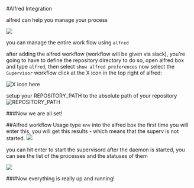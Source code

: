 #Alfred Integration

alfred can help you manage your process

![](http://i.imgur.com/QpJYoQ3.png)


you can manage the entire work flow using `alfred`

after adding the alfred workflow (workflow will be given via slack), you're going to have to define the repository directory
to do so, open alfred box and type `alfred`, then select `show alfred preferences`
now select the `Supervisor` workflow click at the X icon in the top right of alfred:

![X icon here](http://i.imgur.com/yNDwrm7.png)

setup your REPOSITORY_PATH to the absolute path of your repository
![REPOSITORY_PATH](http://i.imgur.com/3wbmYhW.png)

###Now we are all set!

##Alfred workflow Usage
type `env` into the alfred box
the first time you will enter this, you will get this results - which means that the superv is not started.
![](http://i.imgur.com/lJxJIQA.png)

you can hit enter to start the supervisord
after the daemon is started, you can see the list of the processes and the statuses of them

![](http://i.imgur.com/QpJYoQ3.png)

###Now everything is really up and running!

